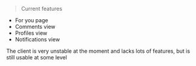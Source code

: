 > Current features
- For you page
- Comments view
- Profiles view
- Notifications view

The client is very unstable at the moment and lacks lots of features, but is still usable at some level

